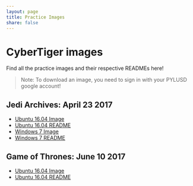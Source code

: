 ```yaml
---
layout: page
title: Practice Images
share: false
---
```


# CyberTiger images
Find all the practice images and their respective READMEs here!
> Note: To download an image, you need to sign in with your PYLUSD google account!

## Jedi Archives: April 23 2017
 - [Ubuntu 16.04 Image]()
 - [Ubuntu 16.04 README](/ReadmeDump/JediArchiveUbuntu16.md)
 - [Windows 7 Image](https://drive.google.com/file/d/0B3NhapebZQojbDNkUGhBdVFlak0/view?usp=sharing)
 - [Windows 7 README](/ReadmeDump/JediArchiveWindows7.md)

## Game of Thrones: June 10 2017
 - [Ubuntu 16.04 Image]()
 - [Ubuntu 16.04 README](/ReadmeDump/GoTUbuntu16.md)
